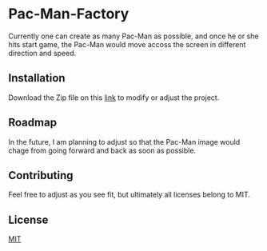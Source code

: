 # Pac-Man-Factory

Currently one can create as many Pac-Man as possible, and once he or she hits start game, the Pac-Man would move accoss the screen in different direction and speed.

## Installation

Download the Zip file on this [link](https://github.com/tlswodnjs/Pac-Man_Factory/archive/refs/heads/main.zip) to modify or adjust the project.

## Roadmap

In the future, I am planning to adjust so that the Pac-Man image would chage from going forward and back as soon as possible.

## Contributing

Feel free to adjust as you see fit, but ultimately all licenses belong to MIT.

## License

[MIT](./LICENSE)
